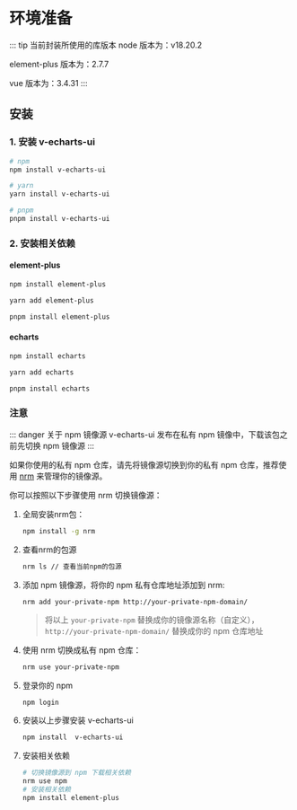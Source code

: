 # 环境准备

::: tip 当前封装所使用的库版本
node 版本为：v18.20.2

element-plus 版本为：2.7.7

vue 版本为：3.4.31
:::

## 安装

### 1. 安装 v-echarts-ui

```bash
# npm
npm install v-echarts-ui
```

```bash
# yarn
yarn install v-echarts-ui
```

```bash
# pnpm
pnpm install v-echarts-ui
```

### 2. 安装相关依赖

#### element-plus

```bash
npm install element-plus
```

```bash
yarn add element-plus
```

```bash
pnpm install element-plus
```

#### echarts

```bash
npm install echarts
```

```bash
yarn add echarts
```

```bash
pnpm install echarts
```

### 注意

::: danger 关于 npm 镜像源
v-echarts-ui 发布在私有 npm 镜像中，下载该包之前先切换 npm 镜像源
:::

如果你使用的私有 npm 仓库，请先将镜像源切换到你的私有 npm 仓库，推荐使用 [nrm](https://www.npmjs.com/package/nrm)  来管理你的镜像源。

你可以按照以下步骤使用 nrm 切换镜像源：

1. 全局安装nrm包：

   ```bash
   npm install -g nrm
   ```

2. 查看nrm的包源

   ```bash
   nrm ls // 查看当前npm的包源
   ```

3. 添加 npm 镜像源，将你的 npm 私有仓库地址添加到 nrm:

   ```bash
   nrm add your-private-npm http://your-private-npm-domain/
   ```

   > 将以上 `your-private-npm` 替换成你的镜像源名称（自定义），`http://your-private-npm-domain/` 替换成你的 npm 仓库地址

4. 使用 nrm 切换成私有 npm 仓库：

   ```bash
   nrm use your-private-npm
   ```

5. 登录你的 npm 

   ```
   npm login
   ```

6. 安装以上步骤安装 v-echarts-ui

   ```bash
   npm install  v-echarts-ui
   ```

7. 安装相关依赖

   ```bash
   # 切换镜像源到 npm 下载相关依赖
   nrm use npm
   # 安装相关依赖
   npm install element-plus
   ```

   

